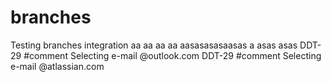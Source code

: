 # branches
Testing branches integration
aa
aa
aa
aa
aasasasasaasas
a
asas
asas
DDT-29 #comment Selecting e-mail @outlook.com
DDT-29 #comment Selecting e-mail @atlassian.com

